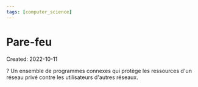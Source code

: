 ```yaml
---
tags: [computer_science] 
---
```

# Pare-feu
Created: 2022-10-11

?
Un ensemble de programmes connexes qui protège les ressources d'un réseau privé contre les utilisateurs d'autres réseaux.
<!--SR:!2023-01-23,63,250-->